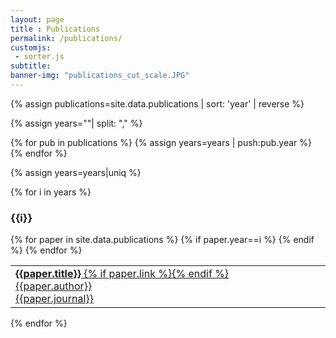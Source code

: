 ```yaml
--- 
layout: page
title : Publications 
permalink: /publications/
customjs:
 - sorter.js
subtitle:
banner-img: "publications_cut_scale.JPG"
---
```

<link rel="stylesheet" href="https://cdnjs.cloudflare.com/ajax/libs/font-awesome/4.7.0/css/font-awesome.min.css">

{% assign publications=site.data.publications | sort: 'year' | reverse %}

{% assign years=""| split: "," %}

{% for pub in publications %}
{% assign years=years | push:pub.year %}
{% endfor %}

{% assign years=years|uniq %}

{% for i in years %}
<h3>{{i}}</h3>
<table class="publications">
{% for paper in site.data.publications %}
{% if paper.year==i %}
	<tr><td width="100%"> <a class="paperlink" href="{{paper.link}}"><b>{{paper.title}}</b> {% if paper.link %}<i class="fa fa-file-pdf-o"></i>{% endif %}<br>{{paper.author}} <br> {{paper.journal}}</a></td><td></td></tr>
{% endif %}
{% endfor %}
</table>
{% endfor %}


